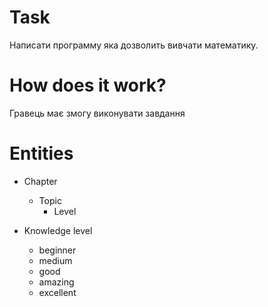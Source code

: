 # Task

Написати программу яка дозволить вивчати математику.


# How does it work?

Гравець має змогу виконувати завдання 


# Entities

- Chapter
  - Topic
    - Level

- Knowledge level
    - beginner
    - medium
    - good
    - amazing
    - excellent
